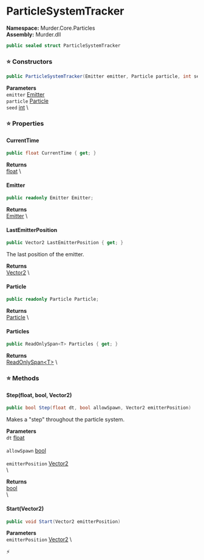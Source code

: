 # ParticleSystemTracker

**Namespace:** Murder.Core.Particles \
**Assembly:** Murder.dll

```csharp
public sealed struct ParticleSystemTracker
```

### ⭐ Constructors
```csharp
public ParticleSystemTracker(Emitter emitter, Particle particle, int seed)
```

**Parameters** \
`emitter` [Emitter](../../../Murder/Core/Particles/Emitter.html) \
`particle` [Particle](../../../Murder/Core/Particles/Particle.html) \
`seed` [int](https://learn.microsoft.com/en-us/dotnet/api/System.Int32?view=net-7.0) \

### ⭐ Properties
#### CurrentTime
```csharp
public float CurrentTime { get; }
```

**Returns** \
[float](https://learn.microsoft.com/en-us/dotnet/api/System.Single?view=net-7.0) \
#### Emitter
```csharp
public readonly Emitter Emitter;
```

**Returns** \
[Emitter](../../../Murder/Core/Particles/Emitter.html) \
#### LastEmitterPosition
```csharp
public Vector2 LastEmitterPosition { get; }
```

The last position of the emitter.

**Returns** \
[Vector2](../../../Murder/Core/Geometry/Vector2.html) \
#### Particle
```csharp
public readonly Particle Particle;
```

**Returns** \
[Particle](../../../Murder/Core/Particles/Particle.html) \
#### Particles
```csharp
public ReadOnlySpan<T> Particles { get; }
```

**Returns** \
[ReadOnlySpan\<T\>](https://learn.microsoft.com/en-us/dotnet/api/System.ReadOnlySpan-1?view=net-7.0) \
### ⭐ Methods
#### Step(float, bool, Vector2)
```csharp
public bool Step(float dt, bool allowSpawn, Vector2 emitterPosition)
```

Makes a "step" throughout the particle system.

**Parameters** \
`dt` [float](https://learn.microsoft.com/en-us/dotnet/api/System.Single?view=net-7.0) \
\
`allowSpawn` [bool](https://learn.microsoft.com/en-us/dotnet/api/System.Boolean?view=net-7.0) \
\
`emitterPosition` [Vector2](../../../Murder/Core/Geometry/Vector2.html) \
\

**Returns** \
[bool](https://learn.microsoft.com/en-us/dotnet/api/System.Boolean?view=net-7.0) \
\

#### Start(Vector2)
```csharp
public void Start(Vector2 emitterPosition)
```

**Parameters** \
`emitterPosition` [Vector2](../../../Murder/Core/Geometry/Vector2.html) \



⚡